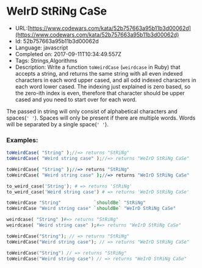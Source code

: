 # WeIrD StRiNg CaSe

 - URL:[https://www.codewars.com/kata/52b757663a95b11b3d00062d](https://www.codewars.com/kata/52b757663a95b11b3d00062d)
 - Id: 52b757663a95b11b3d00062d
 - Language: javascript
 - Completed on: 2017-09-11T10:34:49.557Z
 - Tags: Strings,Algorithms
 - Description:
Write a function `toWeirdCase` (`weirdcase` in Ruby) that accepts a string, and returns the same string with all even indexed characters in each word upper cased, and all odd indexed characters in each word lower cased. The indexing just explained is zero based, so the zero-ith index is even, therefore that character should be upper cased and you need to start over for each word.

The passed in string will only consist of alphabetical characters and spaces(`' '`). Spaces will only be present if there are multiple words. Words will be separated by a single space(`' '`).

### Examples:
```javascript
toWeirdCase( "String" );//=> returns "StRiNg"
toWeirdCase( "Weird string case" );//=> returns "WeIrD StRiNg CaSe"
```
```coffeescript
toWeirdCase( "String" );//=> returns "StRiNg"
toWeirdCase( "Weird string case" );//=> returns "WeIrD StRiNg CaSe"
```
```python
to_weird_case('String'); # => returns 'StRiNg'
to_weird_case('Weird string case') # => returns 'WeIrD StRiNg CaSe'
```
```haskell
toWeirdCase "String"            `shouldBe` "StRiNg"
toWeirdCase "Weird string case" `shouldBe` "WeIrD StRiNg CaSe"
```
```ruby
weirdcase( "String" )#=> returns "StRiNg"
weirdcase( "Weird string case" );#=> returns "WeIrD StRiNg CaSe"
```
```php
toWeirdCase("String"); // => returns "StRiNg"
toWeirdCase("Weird string case"); // => returns "WeIrD StRiNg CaSe"
```
```go
toWeirdCase("String") // => returns "StRiNg"
toWeirdCase("Weird string case") // => returns "WeIrD StRiNg CaSe"
```
